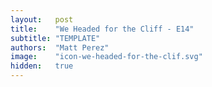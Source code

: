 ```yaml
---
layout:   post
title:    "We Headed for the Cliff - E14"
subtitle: "TEMPLATE"
authors:  "Matt Perez"
image:    "icon-we-headed-for-the-clif.svg"
hidden:   true
---
```


<div style="display: none;">
 <p></p>
</div>

<h1>&nbsp;</h1>